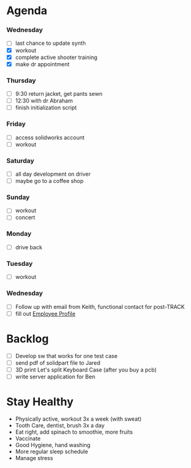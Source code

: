 # Agenda

### Wednesday
* [ ] last chance to update synth
* [x] workout
* [x] complete active shooter training
* [x] make dr appointment

### Thursday
* [ ] 9:30 return jacket, get pants sewn
* [ ] 12:30 with dr Abraham
* [ ] finish initialization script

### Friday
* [ ] access solidworks account
* [ ] workout

### Saturday
* [ ] all day development on driver
* [ ] maybe go to a coffee shop

### Sunday
* [ ] workout
* [ ] concert

### Monday
* [ ] drive back

### Tuesday
* [ ] workout

### Wednesday
* [ ] Follow up with email from Keith, functional contact for post-TRACK
* [ ] fill out [Employee Profile](https://gmweb.gm.com/sites/gpstrack/SiteAssets/TRACK_Profile.html?name=Matthew+Garelli+)

# Backlog
* [ ] Develop sw that works for one test case
* [ ] send pdf of solidpart file to Jared
* [ ] 3D print Let's split Keyboard Case (after you buy a pcb)
* [ ] write server application for Ben

# Stay Healthy
* Physically active, workout 3x a week (with sweat)
* Tooth Care, dentist, brush 3x a day
* Eat right, add spinach to smoothie, more fruits
* Vaccinate
* Good Hygiene, hand washing
* More regular sleep schedule
* Manage stress
